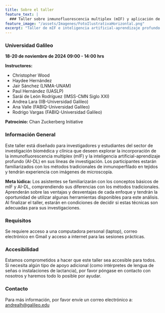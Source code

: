 ```yaml
---
title: Sobre el taller
feature_text: |
  ### Taller sobre inmunofluorescencia multiplex (mIF) y aplicación de Inteligencia Artificial para el inmuno-perfilado en tejidos y biopsias
feature_image: "/assets/Imagenes/FotoIlustrativaHorizontal.png"
excerpt: "Taller de mIF e inteligencia artificial-aprendizaje profundo (AI-DL)"
---
```


### Universidad Galileo
**18-20 de noviembre de 2024**
**09:00 - 14:00 hrs**

**Instructores:**
<ul>
    <li>Christopher Wood</li>
    <li>Haydee Hernández</li>
    <li>Jair Sánchez (LNMA-UNAM)</li>
    <li>Paul Hernández (UASLP)</li>
    <li>Sarái de León Rodríguez (IMSS-CMN Siglo XXI)</li>
    <li>Andrea Lara (IIB-Universidad Galileo)</li>
    <li>Ana Valle (FABIQ-Universidad Galileo)</li>
    <li>Rodrigo Vargas (FABIQ-Universidad Galileo)</li>
</ul>

**Patrocinio:** Chan Zuckerberg Initiative

### Información General
Este taller está diseñado para investigadores y estudiantes del sector de investigación biomédica y clínica que deseen explorar la incorporación de la inmunofluorescencia multiplex (mIF) y la inteligencia artificial-aprendizaje profundo (AI-DL) en sus líneas de investigación. Los participantes estarán familiarizados con los métodos tradicionales de inmunoperfilado en tejidos y tendrán experiencia con imágenes de microscopía.

**Meta lúdica:** Los asistentes se familiarizarán con los conceptos básicos de mIF y AI-DL, comprendiendo sus diferencias con los métodos tradicionales. Aprenderán sobre las ventajas y desventajas de cada enfoque y tendrán la oportunidad de utilizar algunas herramientas disponibles para este análisis. Al finalizar el taller, estarán en condiciones de decidir si estas técnicas son adecuadas para sus investigaciones.

### Requisitos
Se requiere acceso a una computadora personal (laptop), correo electrónico en Gmail y acceso a internet para las sesiones prácticas.

### Accesibilidad
Estamos comprometidos a hacer que este taller sea accesible para todos. Si necesita algún tipo de apoyo adicional (como intérpretes de lengua de señas o instalaciones de lactancia), por favor póngase en contacto con nosotros y haremos todo lo posible por ayudar.

### Contacto
Para más información, por favor envíe un correo electrónico a: [andrealh@galileo.edu](mailto:andrealh@galileo.edu)
